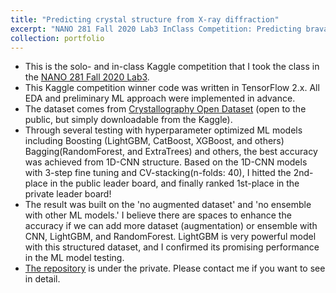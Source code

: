 ```yaml
---
title: "Predicting crystal structure from X-ray diffraction"
excerpt: "NANO 281 Fall 2020 Lab3 InClass Competition: Predicting bravais lattice from XRD"
collection: portfolio
---
```


- This is the solo- and in-class Kaggle competition that I took the class in the [NANO 281 Fall 2020 Lab3](https://www.kaggle.com/c/nano281fa2020/leaderboard).
- This Kaggle competition winner code was written in TensorFlow 2.x. All EDA and preliminary ML approach were implemented in advance. 
- The dataset comes from [Crystallography Open Dataset](http://www.crystallography.net/cod/) (open to the public, but simply downloadable from the Kaggle).
- Through several testing with hyperparameter optimized ML models including Boosting (LightGBM, CatBoost, XGBoost, and others) Bagging(RandomForest, and ExtraTrees) and others, the best accuracy was achieved from 1D-CNN structure. Based on the 1D-CNN models with 3-step fine tuning and CV-stacking(n-folds: 40), I hitted the 2nd-place in the public leader board, and finally ranked 1st-place in the private leader board!
- The result was built on the 'no augmented dataset' and 'no ensemble with other ML models.' I believe there are spaces to enhance the accuracy if we can add more dataset (augmentation) or ensemble with CNN, LightGBM, and RandomForest. LightGBM is very powerful model with this structured dataset, and I confirmed its promising performance in the ML model testing. 
- [The repository](https://github.com/haenara-shin/NANO281_Labs/tree/main/3) is under the private. Please contact me if you want to see in detail.
